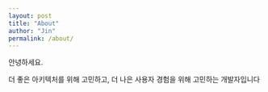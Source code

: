 ```yaml
---
layout: post
title: "About"
author: "Jin"
permalink: /about/
---
```


안녕하세요.

더 좋은 아키텍처를 위해 고민하고, 더 나은 사용자 경험을 위해 고민하는 개발자입니다